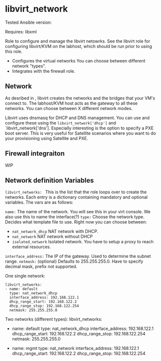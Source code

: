 libvirt_network
===============

Tested Ansible version:

Requires: libxml

Role to configure and manage the libvirt netowrks.
See the libvirt role for configuring libvirt/KVM on the labhost, which should be run prior to using this role.

- Configures the virtual networks
  You can choose between different network "types". 
- Integrates with the firewall role.

## Network

As desribed in <insert link here>, libvirt creates the networks and the bridges that your VM's connect to.
The labhost/KVM host acts as the gateway to all these networks.
You can choose between X different network modes.

Libvirt uses dnsmasq for DHCP and DNS management. 
You can use and configure these using the `libvirt_network['dhcp']` and `libvirt_network['dns'].
Especially interesting is the option to specify a PXE boot server. This is very useful for Satellite scenarios where you want to do your provisioning using Satellite and PXE. 

## Firewall integraiton

WIP

## Network definition Variables 

`libvirt_networks: ` This is the list that the role loops over to create the networks. Each entry is a dictionary containing mandatory and optional variables.
The vars are as follows:

`name:` The name of the network. You will see this in your virt console. We also use this to name the interface(?) 
`type:` Choose the network type. Decides what template file to use. Right now you can choose between:
- `nat_network_dhcp` NAT network with DHCP.
- `nat_network` NAT network without DHCP
- `isolated_network` Isolated network. You have to setup a proxy to reach external resources.

`interface_address:` The IP of the gateway. Used to determine the subnet range.
`netmask:` (optional) Defaults to 255.255.255.0. Have to specify decimal mask, prefix not supported.





One single network:
```
libvirt_networks:
- name: default
  type: nat_network_dhcp
  interface_address: 192.168.122.1
  dhcp_range_start: 192.168.122.2
  dhcp_range_stop: 192.168.122.254
  netmask: 255.255.255.0
```

Two networks (different types):
libvirt_networks:
- name: default
  type: nat_network_dhcp
  interface_address: 192.168.122.1
  dhcp_range_start: 192.168.122.2
  dhcp_range_stop: 192.168.122.254
  netmask: 255.255.255.0

- name: mgmt 
  type: nat_network
  interface_address: 192.168.122.1
  dhcp_range_start: 192.168.122.2
  dhcp_range_stop: 192.168.122.254
```


